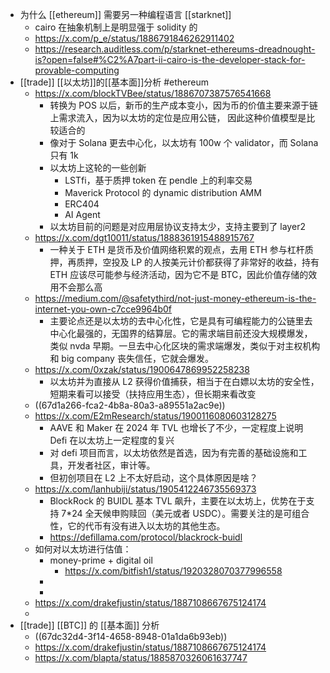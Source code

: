- 为什么 [[ethereum]] 需要另一种编程语言 [[starknet]]
	- cairo 在抽象机制上是明显强于 solidity 的
	- https://x.com/p_e/status/1886791846262911402
	- https://research.auditless.com/p/starknet-ethereums-dreadnought-is?open=false#%C2%A7part-ii-cairo-is-the-developer-stack-for-provable-computing
- [[trade]] [[以太坊]]的[[基本面]]分析 #ethereum
	- https://x.com/blockTVBee/status/1886707387576541668
		- 转换为 POS 以后，新币的生产成本变小，因为币的价值主要来源于链上需求流入，因为以太坊的定位是应用公链， 因此这种价值模型是比较适合的
		- 像对于 Solana 更去中心化，以太坊有 100w 个 validator，而 Solana 只有 1k
		- 以太坊上这轮的一些创新
			- LSTfi，基于质押 token 在 pendle 上的利率交易
			- Maverick Protocol 的 dynamic distribution AMM
			- ERC404
			- AI Agent
		- 以太坊目前的问题是对应用层协议支持太少，支持主要到了 layer2
	- https://x.com/dgt10011/status/1888361915488915767
		- 一种关于 ETH 是货币及价值网络积累的观点，去用 ETH 参与杠杆质押，再质押，空投及 LP 的人按美元计价都获得了非常好的收益，持有 ETH 应该尽可能参与经济活动，因为它不是 BTC，因此价值存储的效用不会那么高
	- https://medium.com/@safetythird/not-just-money-ethereum-is-the-internet-you-own-c7cce9964b0f
		- 主要论点还是以太坊的去中心化性，它是具有可编程能力的公链里去中心化最强的，无国界的结算层。它的需求端目前还没大规模爆发，类似 nvda 早期。一旦去中心化区块的需求端爆发，类似于对主权机构和 big company 丧失信任，它就会爆发。
	- https://x.com/0xzak/status/1900647869952258238
		- 以太坊并为直接从 L2 获得价值捕获，相当于在白嫖以太坊的安全性，短期来看可以接受（扶持应用生态），但长期来看改变
	- ((67d1a266-fca2-4b8a-80a3-a89551a2ac9e))
	- https://x.com/E2mResearch/status/1900116080603128275
		- AAVE 和 Maker 在 2024 年 TVL 也增长了不少，一定程度上说明 Defi 在以太坊上一定程度的复兴
		- 对 defi 项目而言，以太坊依然是首选，因为有完善的基础设施和工具，开发者社区，审计等。
		- 但初创项目在 L2 上不太好启动，这个具体原因是啥？
	- https://x.com/lanhubiji/status/1905412246735569373
		- BlockRock 的 BUIDL 基本 TVL 飙升，主要在以太坊上，优势在于支持 7*24 全天候申购赎回（美元或者 USDC）。需要关注的是可组合性，它的代币有没有进入以太坊的其他生态。
		- https://defillama.com/protocol/blackrock-buidl
	- 如何对以太坊进行估值：
		- money-prime + digital oil
			- https://x.com/bitfish1/status/1920328070377996558
		-
		-
	- https://x.com/drakefjustin/status/1887108667675124174
	-
- [[trade]] [[BTC]] 的 [[基本面]] 分析
	- ((67dc32d4-3f14-4658-8948-01a1da6b93eb))
	- https://x.com/drakefjustin/status/1887108667675124174
	- https://x.com/blapta/status/1885870326061637747